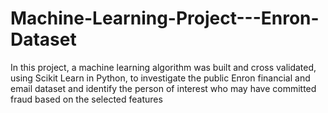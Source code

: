 # Machine-Learning-Project---Enron-Dataset
In this project, a machine learning algorithm was built and cross validated, using Scikit Learn in Python, to investigate the public Enron financial and email dataset and identify the person of interest who may have committed fraud based on the selected features
